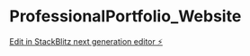 # ProfessionalPortfolio_Website

[Edit in StackBlitz next generation editor ⚡️](https://stackblitz.com/~/github.com/Jrgil20/ProfessionalPortfolio_Website)